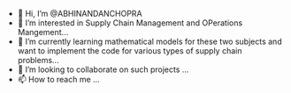 - 👋 Hi, I’m @ABHINANDANCHOPRA
- 👀 I’m interested in Supply Chain Management and OPerations Mangement...
- 🌱 I’m currently learning mathematical models for these two subjects and want to implement the code for various types of supply chain problems...
- 💞️ I’m looking to collaborate on such projects ...
- 📫 How to reach me ...

<!---
ABHINANDANCHOPRA/ABHINANDANCHOPRA is a ✨ special ✨ repository because its `README.md` (this file) appears on your GitHub profile.
You can click the Preview link to take a look at your changes.
--->
